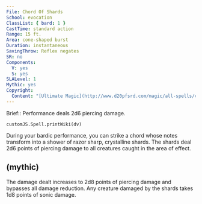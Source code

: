 ```yaml
---
File: Chord Of Shards
School: evocation
ClassList: { bard: 1 }
CastTime: standard action
Range: 15 ft.
Area: cone-shaped burst
Duration: instantaneous
SavingThrow: Reflex negates
SR: no
Components:
  V: yes
  S: yes
SLALevel: 1
Mythic: yes
Copyright:
  Content: "[Ultimate Magic](http://www.d20pfsrd.com/magic/all-spells/c/chord-of-shards)"
---
```

Brief:: Performance deals 2d6 piercing damage.

```dataviewjs
customJS.Spell.printWiki(dv)
```

During your bardic performance, you can strike a chord whose notes transform into a shower of razor sharp, crystalline shards. The shards deal 2d6 points of piercing damage to all creatures caught in the area of effect.


## (mythic)

The damage dealt increases to 2d8 points of piercing damage and bypasses all damage reduction. Any creature damaged by the shards takes 1d8 points of sonic damage.

